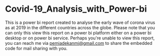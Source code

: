 # Covid-19_Analysis_with_Power-bi

This is a power bi report created to analyse the early wave of corona virus as at 2019 in the different countries across the globe.
Please note that you can only this view this report on a power bi platform either on a power bi desktop or on power bi service. Perhaps you're unable to view this report, you can reach me via pemiadekanmi@gmail.com to share the embedded code for mail sharing with you.
